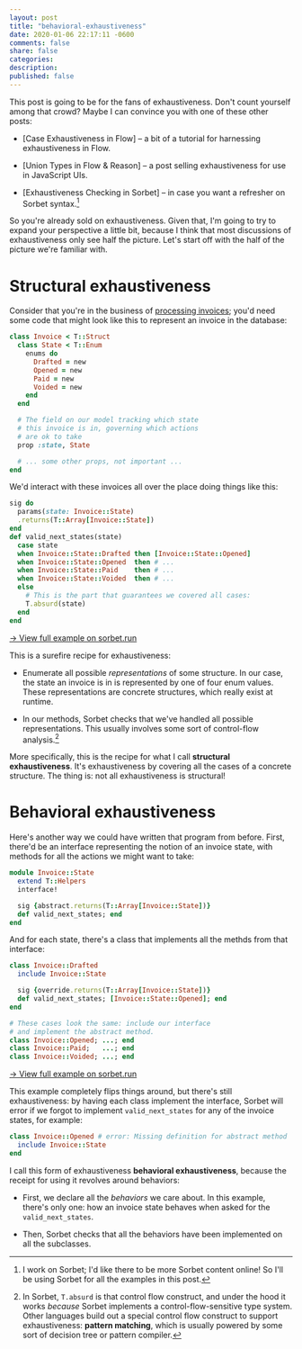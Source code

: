 ```yaml
---
layout: post
title: "behavioral-exhaustiveness"
date: 2020-01-06 22:17:11 -0600
comments: false
share: false
categories: 
description: 
published: false
---
```


This post is going to be for the fans of exhaustiveness. Don't count yourself among that crowd? Maybe I can convince you with one of these other posts:

- [Case Exhaustiveness in Flow] – a bit of a tutorial for harnessing exhaustiveness in Flow.

- [Union Types in Flow & Reason] – a post selling exhaustiveness for use  in JavaScript UIs.

- [Exhaustiveness Checking in Sorbet] – in case you want a refresher on Sorbet syntax.[^sorbet-examples]

[^sorbet-examples]: I work on Sorbet; I'd like there to be more Sorbet content online! So I'll be using Sorbet for all the examples in this post.

So you're already sold on exhaustiveness. Given that, I'm going to try to expand your perspective a little bit, because I think that most discussions of exhaustiveness only see half the picture. Let's start off with the half of the picture we're familiar with.

# Structural exhaustiveness

Consider that you're in the business of [processing invoices]; you'd need some code that might look like this to represent an invoice in the database:

[processing invoices]: https://stripe.com/billing

```ruby
class Invoice < T::Struct
  class State < T::Enum
    enums do
      Drafted = new
      Opened = new
      Paid = new
      Voided = new
    end
  end

  # The field on our model tracking which state
  # this invoice is in, governing which actions
  # are ok to take
  prop :state, State

  # ... some other props, not important ...
end
```

We'd interact with these invoices all over the place doing things like this:

```ruby
sig do
  params(state: Invoice::State)
  .returns(T::Array[Invoice::State])
end
def valid_next_states(state)
  case state
  when Invoice::State::Drafted then [Invoice::State::Opened]
  when Invoice::State::Opened  then # ...
  when Invoice::State::Paid    then # ...
  when Invoice::State::Voided  then # ...
  else
    # This is the part that guarantees we covered all cases:
    T.absurd(state)
  end
end
```

<a href="#TODO">→ View full example on sorbet.run</a>

This is a surefire recipe for exhaustiveness:

- Enumerate all possible *representations* of some structure. In our case, the state an invoice is in is represented by one of four enum values. These representations are concrete structures, which really exist at runtime.

- In our methods, Sorbet checks that we've handled all possible representations. This usually involves some sort of control-flow analysis.[^tabsurd]

[^tabsurd]: In Sorbet, `T.absurd` is that control flow construct, and under the hood it works *because* Sorbet implements a control-flow-sensitive type system. Other languages build out a special control flow construct to support exhaustiveness: **pattern matching**, which is usually powered by some sort of decision tree or pattern compiler.

More specifically, this is the recipe for what I call **structural exhaustiveness**. It's exhaustiveness by covering all the cases of a concrete structure. The thing is: not all exhaustiveness is structural!

# Behavioral exhaustiveness

Here's another way we could have written that program from before. First, there'd be an interface representing the notion of an invoice state, with methods for all the actions we might want to take:

```ruby
module Invoice::State
  extend T::Helpers
  interface!

  sig {abstract.returns(T::Array[Invoice::State])}
  def valid_next_states; end
end
```

And for each state, there's a class that implements all the methds from that interface:

```ruby
class Invoice::Drafted
  include Invoice::State

  sig {override.returns(T::Array[Invoice::State])}
  def valid_next_states; [Invoice::State::Opened]; end
end

# These cases look the same: include our interface
# and implement the abstract method.
class Invoice::Opened; ...; end
class Invoice::Paid;   ...; end
class Invoice::Voided; ...; end
```

<a href="#TODO">→ View full example on sorbet.run</a>

This example completely flips things around, but there's still exhaustiveness: by having each class implement the interface, Sorbet will error if we forgot to implement `valid_next_states` for any of the invoice states, for example:

```ruby
class Invoice::Opened # error: Missing definition for abstract method `valid_next_states`
  include Invoice::State
end
```

I call this form of exhaustiveness **behavioral exhaustiveness**, because the receipt for using it revolves around behaviors:

- First, we declare all the *behaviors* we care about. In this example, there's only one: how an invoice state behaves when asked for the `valid_next_states`.

- Then, Sorbet checks that all the behaviors have been implemented on all the subclasses.



<!-- vim:tw=72
-->

